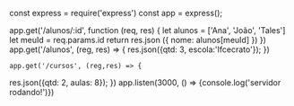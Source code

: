 const express = require('express')
const app = express();


app.get('/alunos/:id', function (req, res) { 
    let alunos = ['Ana', 'João', 'Tales']
    let meuId = req.params.id
    return res.json ({
        nome: alunos[meuId] 
    })
})
    app.get('/alunos', (reg, res) => {
    res.json({qtd: 3, escola:'Ifcecrato'}); })

    app.get('/cursos', (reg,res) => {
res.json({qtd: 2, aulas: 8});
    })
app.listen(3000, () =>
{console.log('servidor rodando!')})

